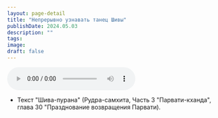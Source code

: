 ```yaml
---
layout: page-detail
title: "Непрерывно узнавать танец Шивы"
publishDate: 2024.05.03
description: ""
tags:
image:
draft: false
---
```


<audio title="2024.05.03 - Непрерывно узнавать танец Шивы.mp3" src="https://filer-api.advayta.org/v1.0/public/files/73656" controls=""></audio>

* Текст "Шива-пурана" (Рудра-самхита, Часть 3 "Парвати-кханда", глава 30 "Празднование возвращения Парвати).

  
